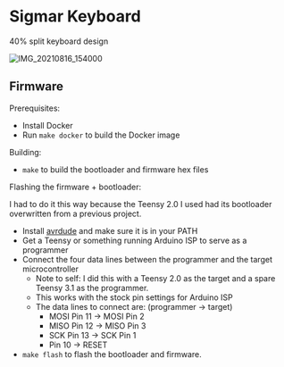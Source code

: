 # Sigmar Keyboard

40% split keyboard design

![IMG_20210816_154000](https://user-images.githubusercontent.com/400889/169670596-53c1943d-756b-4e36-a27f-d207f274645e.jpg)

## Firmware


Prerequisites:

* Install Docker
* Run `make docker` to build the Docker image

Building:

* `make` to build the bootloader and firmware hex files

Flashing the firmware + bootloader:

I had to do it this way because the Teensy 2.0 I used had its bootloader overwritten from a previous project.

* Install [avrdude](https://www.nongnu.org/avrdude/) and make sure it is in your PATH
* Get a Teensy or something running Arduino ISP to serve as a programmer
* Connect the four data lines between the programmer and the target microcontroller
	* Note to self: I did this with a Teensy 2.0 as the target and a spare Teensy 3.1 as the programmer.
	* This works with the stock pin settings for Arduino ISP
	* The data lines to connect are: (programmer -> target)
		* MOSI Pin 11 -> MOSI Pin 2
		* MISO Pin 12 -> MISO Pin 3
		* SCK Pin 13 -> SCK Pin 1
		* Pin 10 -> RESET
* `make flash` to flash the bootloader and firmware.
